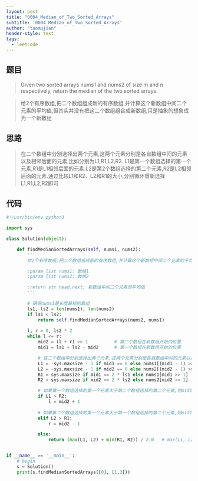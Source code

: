 ```yaml
---
layout: post
title: "0004_Median_of_Two_Sorted_Arrays"
subtitle: '0004_Median_of_Two_Sorted_Arrays'
author: "taomujian"
header-style: text
tags:
  - leetcode
---
```





## 题目

> Given two sorted arrays nums1 and nums2 of size m and n respectively, return the median of the two sorted arrays.

>  给2个有序数组,把二个数组组成新的有序数组,并计算这个新数组中间二个元素的平均值,但其实并没有把这二个数组组合成新数组,只是抽象的想象成为一个新数组

## 思路

> 在二个数组中分别选择出两个元素,这两个元素分别是各自数组中间的元素以及相邻后面的元素,比如分别为L1,R1,L2,R2. L1是第一个数组选择的第一个元素,R1是L1相邻后面的元素.L2是第2个数组选择的第二个元素,R2是L2相邻后面的元素.通过比较L1和R2、L2和R1的大小,分别循环重新选择L1,R1,L2,R2即可

## 代码

```python
#!/usr/bin/env python3

import sys

class Solution(object):

    def findMedianSortedArrays(self, nums1, nums2):
        '''
        给2个有序数组,把二个数组组成新的有序数组,并计算这个新数组中间二个元素的平均值,但其实并没有把这二个数组组合成新数组,只是抽象的想象成为一个新数组

        :param list nums1: 数组1
        :param list nums2: 数组2

        :return str head.next: 新数组中间二个元素的平均值
        '''

        # 确保nums1是长度最短的数组
        ls1, ls2 = len(nums1), len(nums2)
        if ls1 < ls2:
            return self.findMedianSortedArrays(nums2, nums1)
        
        l, r = 0, ls2 * 2
        while l <= r:
            mid2 = (l + r) >> 1          # 第二个数组在新数组开始的位置      
            mid1 = ls1 + ls2 - mid2      # 第一个数组在新数组开始的位置

            # 在二个数组中分别选择出两个元素,这两个元素分别是各自数组中间的元素以及相邻后面的元素, L1, R1分别是第一个数组所选择的两个元素, L2, R2分别是第二个数组所选择的两个元素 
            L1 = -sys.maxsize - 1 if mid1 == 0 else nums1[(mid1 - 1) >> 1]  
            L2 = -sys.maxsize - 1 if mid2 == 0 else nums2[(mid2 - 1) >> 1]
            R1 = sys.maxsize if mid1 == 2 * ls1 else nums1[mid1 >> 1]
            R2 = sys.maxsize if mid2 == 2 * ls2 else nums2[mid2 >> 1]

            # 如果第一个数组选择的第一个元素大于第二个数组选择的第二个元素,则mid1向前移一个位置, mid2向后移一个位置
            if L1 > R2:
                l = mid2 + 1
            
            # 如果第二个数组选择的第一个元素大于第一个数组选择的第二个元素,则mid1向后移一个位置, mid2向前移一个位置
            elif L2 > R1:
                r = mid2 - 1

            else:
                return (max(L1, L2) + min(R1, R2)) / 2.0   # max(L1, L2), min(R1, R2)可看成是新数组的中间的两个元素,计算出结果并返回


if __name__ == '__main__':
    # begin
    s = Solution()
    print(s.findMedianSortedArrays([0], [1,3]))
```